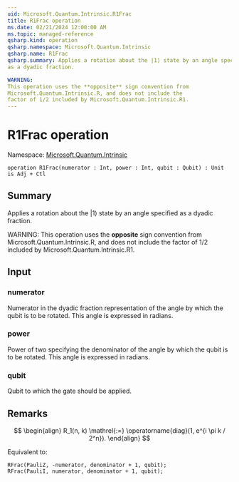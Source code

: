```yaml
---
uid: Microsoft.Quantum.Intrinsic.R1Frac
title: R1Frac operation
ms.date: 02/21/2024 12:00:00 AM
ms.topic: managed-reference
qsharp.kind: operation
qsharp.namespace: Microsoft.Quantum.Intrinsic
qsharp.name: R1Frac
qsharp.summary: Applies a rotation about the |1⟩ state by an angle specified
as a dyadic fraction.

WARNING:
This operation uses the **opposite** sign convention from
Microsoft.Quantum.Intrinsic.R, and does not include the
factor of 1/2 included by Microsoft.Quantum.Intrinsic.R1.
---
```


# R1Frac operation

Namespace: [Microsoft.Quantum.Intrinsic](xref:Microsoft.Quantum.Intrinsic)

```qsharp
operation R1Frac(numerator : Int, power : Int, qubit : Qubit) : Unit is Adj + Ctl
```

## Summary
Applies a rotation about the |1⟩ state by an angle specified
as a dyadic fraction.

WARNING:
This operation uses the **opposite** sign convention from
Microsoft.Quantum.Intrinsic.R, and does not include the
factor of 1/2 included by Microsoft.Quantum.Intrinsic.R1.

## Input
### numerator
Numerator in the dyadic fraction representation of the angle
by which the qubit is to be rotated. This angle is expressed in radians.
### power
Power of two specifying the denominator of the angle by which
the qubit is to be rotated. This angle is expressed in radians.
### qubit
Qubit to which the gate should be applied.

## Remarks
$$
\begin{align}
    R_1(n, k) \mathrel{:=}
    \operatorname{diag}(1, e^{i \pi k / 2^n}).
\end{align}
$$

Equivalent to:
```qsharp
RFrac(PauliZ, -numerator, denominator + 1, qubit);
RFrac(PauliI, numerator, denominator + 1, qubit);
```
